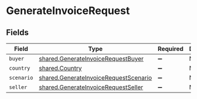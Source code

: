 # GenerateInvoiceRequest


## Fields

| Field                                                                                          | Type                                                                                           | Required                                                                                       | Description                                                                                    |
| ---------------------------------------------------------------------------------------------- | ---------------------------------------------------------------------------------------------- | ---------------------------------------------------------------------------------------------- | ---------------------------------------------------------------------------------------------- |
| `buyer`                                                                                        | [shared.GenerateInvoiceRequestBuyer](../../models/shared/generateinvoicerequestbuyer.md)       | :heavy_minus_sign:                                                                             | N/A                                                                                            |
| `country`                                                                                      | [shared.Country](../../models/shared/country.md)                                               | :heavy_minus_sign:                                                                             | N/A                                                                                            |
| `scenario`                                                                                     | [shared.GenerateInvoiceRequestScenario](../../models/shared/generateinvoicerequestscenario.md) | :heavy_minus_sign:                                                                             | N/A                                                                                            |
| `seller`                                                                                       | [shared.GenerateInvoiceRequestSeller](../../models/shared/generateinvoicerequestseller.md)     | :heavy_minus_sign:                                                                             | N/A                                                                                            |